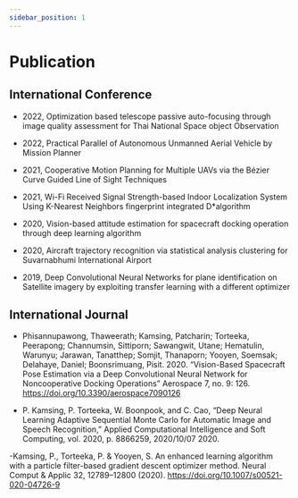 ```yaml
---
sidebar_position: 1
---
```


# Publication

## International Conference

- 2022, Optimization based telescope passive auto-focusing through image quality assessment for Thai National Space object Observation

- 2022, Practical Parallel of Autonomous Unmanned Aerial Vehicle by Mission Planner

- 2021, Cooperative Motion Planning for Multiple UAVs via the Bézier Curve Guided Line of Sight Techniques

- 2021, Wi-Fi Received Signal Strength-based Indoor Localization System Using K-Nearest Neighbors fingerprint integrated D*algorithm

- 2020, Vision-based attitude estimation for spacecraft docking operation through deep learning algorithm

- 2020, Aircraft trajectory recognition via statistical analysis clustering for Suvarnabhumi International Airport

- 2019, Deep Convolutional Neural Networks for plane identification on Satellite imagery by exploiting transfer learning with a different optimizer


## International Journal

- Phisannupawong, Thaweerath; Kamsing, Patcharin; Torteeka, Peerapong; Channumsin, Sittiporn; Sawangwit, Utane; Hematulin, Warunyu; Jarawan, Tanatthep; Somjit, Thanaporn; Yooyen, Soemsak; Delahaye, Daniel; Boonsrimuang, Pisit. 2020. “Vision-Based Spacecraft Pose Estimation via a Deep Convolutional Neural Network for Noncooperative Docking Operations” Aerospace 7, no. 9: 126. https://doi.org/10.3390/aerospace7090126

- P. Kamsing, P. Torteeka, W. Boonpook, and C. Cao, “Deep Neural Learning Adaptive Sequential Monte Carlo for Automatic Image and Speech Recognition,” Applied Computational Intelligence and Soft Computing, vol. 2020, p. 8866259, 2020/10/07 2020.

-Kamsing, P., Torteeka, P. & Yooyen, S. An enhanced learning algorithm with a particle filter-based gradient descent optimizer method. Neural Comput & Applic 32, 12789–12800 (2020). https://doi.org/10.1007/s00521-020-04726-9